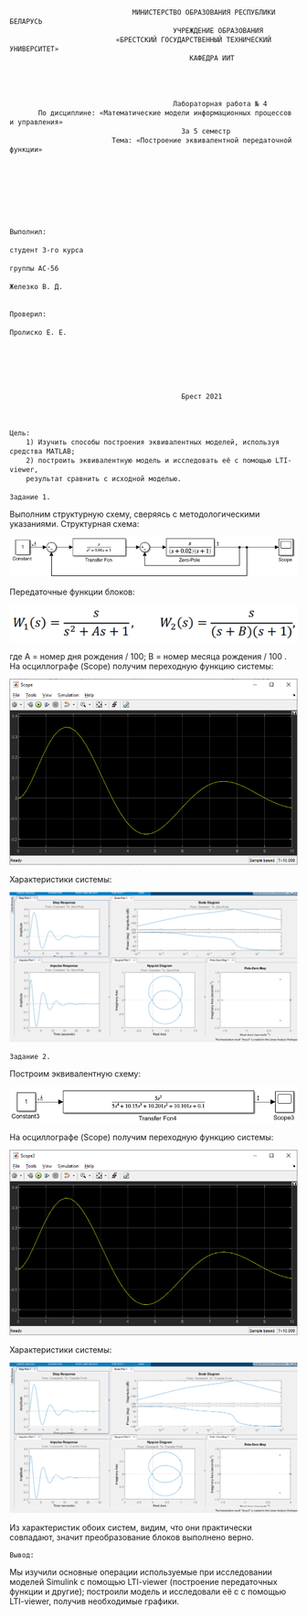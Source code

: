 				
                                  МИНИСТЕРСТВО ОБРАЗОВАНИЯ РЕСПУБЛИКИ БЕЛАРУСЬ
                                            УЧРЕЖДЕНИЕ ОБРАЗОВАНИЯ 
                              «БРЕСТСКИЙ ГОСУДАРСТВЕННЫЙ ТЕХНИЧЕСКИЙ УНИВЕРСИТЕТ»
                                                КАФЕДРА ИИТ




                                            Лабораторная работа № 4
           По дисциплине: «Математические модели информационных процессов и управления»
                                              За 5 семестр
                             Тема: «Построение эквивалентной передаточной функции»







                                                                            Выполнил:
                                                                            студент 3-го курса
                                                                            группы АС-56
                                                                            Железко В. Д.

                                                                            Проверил:
                                                                            Пролиско Е. Е.






                                              Брест 2021



	Цель: 
		1) Изучить способы построения эквивалентных моделей, используя средства MATLAB;
		2) построить эквивалентную модель и исследовать её с помощью LTI-viewer, 
		результат сравнить с исходной моделью.

	Задание 1.
Выполним структурную схему, сверяясь с методологическими указаниями.
Структурная схема:

![model1](images/model1.png)

Передаточные функции блоков:

![funcModel1](images/funcModel1.png)

где А = номер дня рождения / 100; В = номер месяца рождения / 100 .
На осциллографе (Scope) получим переходную функцию системы:

![model1Scope](images/model1Scope.png)

Характеристики системы:

![functions1](images/functions1.png)

	Задание 2. 
Построим эквивалентную схему:

![EcvModel2](images/EcvModel2.png)

На осциллографе (Scope) получим переходную функцию системы:

![model2Scope](images/model2Scope.png)

Характеристики системы:

![functions2](images/functions2.png)

Из характеристик обоих систем, видим, что они практически совпадают,
значит преобразование блоков выполнено верно.

	Вывод:
Мы изучили основные операции используемые при исследовании моделей Simulink с помощью 
LTI-viewer (построение передаточных функции и другие);
построили модель и исследовали её с с помощью LTI-viewer, получив необходимые графики.
